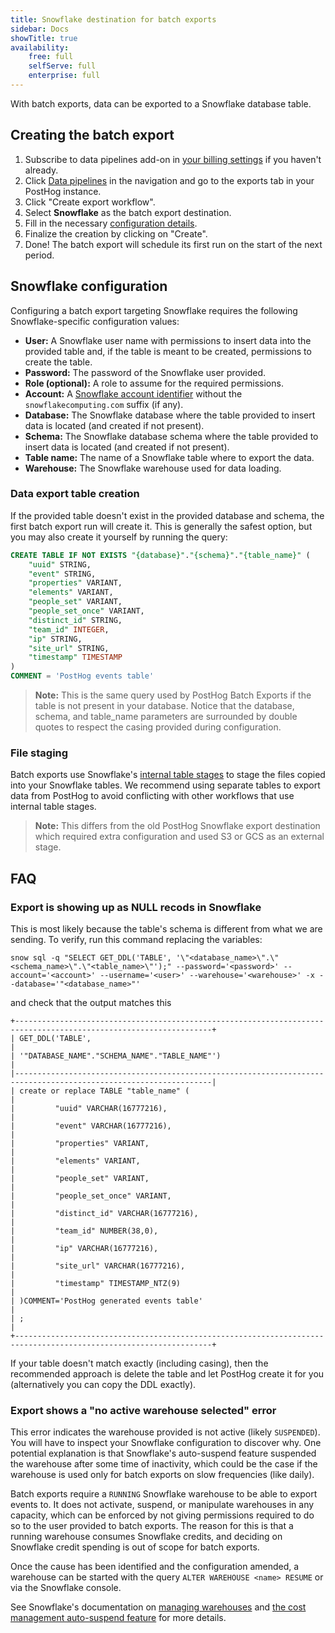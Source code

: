 ```yaml
---
title: Snowflake destination for batch exports
sidebar: Docs
showTitle: true
availability:
    free: full
    selfServe: full
    enterprise: full
---
```


With batch exports, data can be exported to a Snowflake database table.

## Creating the batch export

1. Subscribe to data pipelines add-on in [your billing settings](https://us.posthog.com/organization/billing) if you haven't already.
2. Click [Data pipelines](https://app.posthog.com/apps) in the navigation and go to the exports tab in your PostHog instance.
3. Click "Create export workflow".
4. Select **Snowflake** as the batch export destination.
5. Fill in the necessary [configuration details](#snowflake-configuration).
6. Finalize the creation by clicking on "Create".
7. Done! The batch export will schedule its first run on the start of the next period.

## Snowflake configuration

Configuring a batch export targeting Snowflake requires the following Snowflake-specific configuration values:
* **User:** A Snowflake user name with permissions to insert data into the provided table and, if the table is meant to be created, permissions to create the table.
* **Password:** The password of the Snowflake user provided.
* **Role (optional):** A role to assume for the required permissions.
* **Account:** A [Snowflake account identifier](https://docs.snowflake.com/en/user-guide/admin-account-identifier) without the `snowflakecomputing.com` suffix (if any).
* **Database:** The Snowflake database where the table provided to insert data is located (and created if not present).
* **Schema:** The Snowflake database schema where the table provided to insert data is located (and created if not present).
* **Table name:** The name of a Snowflake table where to export the data.
* **Warehouse:** The Snowflake warehouse used for data loading.

### Data export table creation

If the provided table doesn't exist in the provided database and schema, the first batch export run will create it. This is generally the safest option, but you may also create it yourself by running the query:

```sql
CREATE TABLE IF NOT EXISTS "{database}"."{schema}"."{table_name}" (
    "uuid" STRING,
    "event" STRING,
    "properties" VARIANT,
    "elements" VARIANT,
    "people_set" VARIANT,
    "people_set_once" VARIANT,
    "distinct_id" STRING,
    "team_id" INTEGER,
    "ip" STRING,
    "site_url" STRING,
    "timestamp" TIMESTAMP
)
COMMENT = 'PostHog events table'
```

> **Note:** This is the same query used by PostHog Batch Exports if the table is not present in your database. Notice that the database, schema, and table_name parameters are surrounded by double quotes to respect the casing provided during configuration.

### File staging

Batch exports use Snowflake's [internal table stages](https://docs.snowflake.com/en/user-guide/data-load-local-file-system-create-stage#table-stages) to stage the files copied into your Snowflake tables. We recommend using separate tables to export data from PostHog to avoid conflicting with other workflows that use internal table stages.

> **Note:** This differs from the old PostHog Snowflake export destination which required extra configuration and used S3 or GCS as an external stage.

## FAQ

### Export is showing up as NULL recods in Snowflake

This is most likely because the table's schema is different from what we are sending. To verify, run this command replacing the variables:
```
snow sql -q "SELECT GET_DDL('TABLE', '\"<database_name>\".\"<schema_name>\".\"<table_name>\"');" --password='<password>' --account='<account>' --username='<user>' --warehouse='<warehouse>' -x --database='"<database_name>"'
```
and check that the output matches this
```
+------------------------------------------------------------------------------------------------------------------+
| GET_DDL('TABLE',                                                                                                 |
| '"DATABASE_NAME"."SCHEMA_NAME"."TABLE_NAME"')                                                                    |
|------------------------------------------------------------------------------------------------------------------|
| create or replace TABLE "table_name" (                                                         |
|         "uuid" VARCHAR(16777216),                                                                                |
|         "event" VARCHAR(16777216),                                                                               |
|         "properties" VARIANT,                                                                                    |
|         "elements" VARIANT,                                                                                      |
|         "people_set" VARIANT,                                                                                    |
|         "people_set_once" VARIANT,                                                                               |
|         "distinct_id" VARCHAR(16777216),                                                                         |
|         "team_id" NUMBER(38,0),                                                                                  |
|         "ip" VARCHAR(16777216),                                                                                  |
|         "site_url" VARCHAR(16777216),                                                                            |
|         "timestamp" TIMESTAMP_NTZ(9)                                                                             |
| )COMMENT='PostHog generated events table'                                                                        |
| ;                                                                                                                |
+------------------------------------------------------------------------------------------------------------------+
```

If your table doesn't match exactly (including casing), then the recommended approach is delete the table and let PostHog create it for you (alternatively you can copy the DDL exactly).

### Export shows a "no active warehouse selected" error

This error indicates the warehouse provided is not active (likely `SUSPENDED`). You will have to inspect your Snowflake configuration to discover why. One potential explanation is that Snowflake's auto-suspend feature suspended the warehouse after some time of inactivity, which could be the case if the warehouse is used only for batch exports on slow frequencies (like daily). 

Batch exports require a `RUNNING` Snowflake warehouse to be able to export events to. It does not activate, suspend, or manipulate warehouses in any capacity, which can be enforced by not giving permissions required to do so to the user provided to batch exports. The reason for this is that a running warehouse consumes Snowflake credits, and deciding on Snowflake credit spending is out of scope for batch exports.

Once the cause has been identified and the configuration amended, a warehouse can be started with the query `ALTER WAREHOUSE <name> RESUME` or via the Snowflake console.

See Snowflake's documentation on [managing warehouses](https://docs.snowflake.com/en/user-guide/warehouses-tasks) and [the cost management auto-suspend feature](https://docs.snowflake.com/en/user-guide/cost-controlling#label-cost-control-auto-suspend) for more details. 
